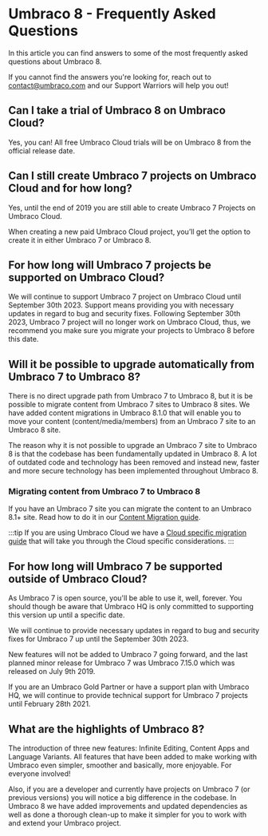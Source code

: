# Umbraco 8 - Frequently Asked Questions

In this article you can find answers to some of the most frequently asked questions about Umbraco 8.

If you cannot find the answers you're looking for, reach out to contact@umbraco.com and our Support Warriors will help you out!

## Can I take a trial of Umbraco 8 on Umbraco Cloud?

Yes, you can! All free Umbraco Cloud trials will be on Umbraco 8 from the official release date.

## Can I still create Umbraco 7 projects on Umbraco Cloud and for how long? 

Yes, until the end of 2019 you are still able to create Umbraco 7 Projects on Umbraco Cloud.

When creating a new paid Umbraco Cloud project, you’ll get the option to create it in either Umbraco 7 or Umbraco 8.

## For how long will Umbraco 7 projects be supported on Umbraco Cloud?

We will continue to support Umbraco 7 project on Umbraco Cloud until September 30th 2023. Support means providing you with necessary updates in regard to bug and security fixes. Following September 30th 2023, Umbraco 7 project will no longer work on Umbraco Cloud, thus, we recommend you make sure you migrate your projects to Umbraco 8 before this date.  

## Will it be possible to upgrade automatically from Umbraco 7 to Umbraco 8?

There is no direct upgrade path from Umbraco 7 to Umbraco 8, but it is be possible to migrate content from Umbraco 7 sites to Umbraco 8 sites. We have added content migrations in Umbraco 8.1.0 that will enable you to move your content (content/media/members) from an Umbraco 7 site to an Umbraco 8 site.

The reason why it is not possible to upgrade an Umbraco 7 site to Umbraco 8 is that the codebase has been fundamentally updated in Umbraco 8. A lot of outdated code and technology has been removed and instead new, faster and more secure technology has been implemented throughout Umbraco 8.

### Migrating content from Umbraco 7 to Umbraco 8

If you have an Umbraco 7 site you can migrate the content to an Umbraco 8.1+ site. Read how to do it in our [Content Migration guide](Getting-Started/Setup/Upgrading/migrating-to-v8).

:::tip
If you are using Umbraco Cloud we have a [Cloud specific migration guide](Umbraco-Cloud/Upgrades/Migrating-from-7-to-8) that will take you through the Cloud specific considerations.
:::

## For how long will Umbraco 7 be supported outside of Umbraco Cloud?
As Umbraco 7 is open source, you'll be able to use it, well, forever. You should though be aware that Umbraco HQ is only committed to supporting this version up until a specific date. 

We will continue to provide necessary updates in regard to bug and security fixes for Umbraco 7 up until the September 30th 2023.  

New features will not be added to Umbraco 7 going forward, and the last planned minor release for Umbraco 7 was Umbraco 7.15.0 which was released on July 9th 2019. 

If you are an Umbraco Gold Partner or have a support plan with Umbraco HQ, we will continue to provide technical support for Umbraco 7 projects until February 28th 2021. 

## What are the highlights of Umbraco 8? 

The introduction of three new features: Infinite Editing, Content Apps and Language Variants. All features that have been added to make working with Umbraco even simpler, smoother and basically, more enjoyable. For everyone involved!

Also, if you are a developer and currently have projects on Umbraco 7 (or previous versions) you will notice a big difference in the codebase. In Umbraco 8 we have added improvements and updated dependencies as well as done a thorough clean-up to make it simpler for you to work with and extend your Umbraco project.
